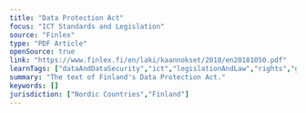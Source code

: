 ```yaml
---
title: "Data Protection Act"
focus: "ICT Standards and Legislation"
source: "Finlex"
type: "PDF Article"
openSource: true
link: "https://www.finlex.fi/en/laki/kaannokset/2018/en20181050.pdf"
learnTags: ["dataAndDataSecurity","ict","legislationAndLaw","rights","government"]
summary: "The text of Finland's Data Protection Act."
keywords: []
jurisdiction: ["Nordic Countries","Finland"]
---
```


